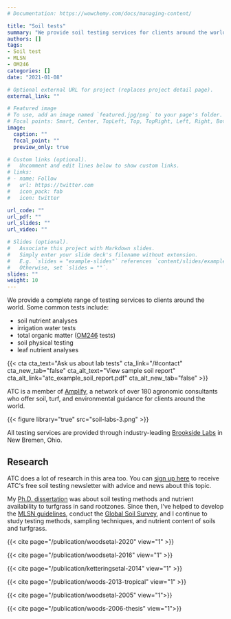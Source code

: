 ```yaml
---
# Documentation: https://wowchemy.com/docs/managing-content/

title: "Soil tests"
summary: "We provide soil testing services for clients around the world through Brookside Labs, and have an active research program in the area of turfgrass nutrition, soil and plant analysis, and sampling methods."
authors: []
tags: 
- Soil test
- MLSN
- OM246
categories: []
date: "2021-01-08"

# Optional external URL for project (replaces project detail page).
external_link: ""

# Featured image
# To use, add an image named `featured.jpg/png` to your page's folder.
# Focal points: Smart, Center, TopLeft, Top, TopRight, Left, Right, BottomLeft, Bottom, BottomRight.
image:
  caption: ""
  focal_point: ""
  preview_only: true

# Custom links (optional).
#   Uncomment and edit lines below to show custom links.
# links:
# - name: Follow
#   url: https://twitter.com
#   icon_pack: fab
#   icon: twitter

url_code: ""
url_pdf: ""
url_slides: ""
url_video: ""

# Slides (optional).
#   Associate this project with Markdown slides.
#   Simply enter your slide deck's filename without extension.
#   E.g. `slides = "example-slides"` references `content/slides/example-slides.md`.
#   Otherwise, set `slides = ""`.
slides: ""
weight: 10
---
```


We provide a complete range of testing services to clients around the world. Some common tests include:

- soil nutrient analyses
- irrigation water tests
- total organic matter ([OM246](/project/om246/) tests)
- soil physical testing
- leaf nutrient analyses

{{< cta cta_text="Ask us about lab tests" cta_link="/#contact" cta_new_tab="false" cta_alt_text="View sample soil report" cta_alt_link="atc_example_soil_report.pdf" cta_alt_new_tab="false" >}}

ATC is a member of [Amplify](https://www.amplifytogether.com/), a network of over 180 agronomic consultants who offer soil, turf, and environmental guidance for clients around the world.  

{{< figure library="true" src="soil-labs-3.png" >}}

All testing services are provided through industry-leading [Brookside Labs](https://blinc.com/) in New Bremen, Ohio. 

## Research

ATC does a lot of research in this area too. You can [sign up here](https://subscribepage.com/soil) to receive ATC's free soil testing newsletter with advice and news about this topic.

My [Ph.D. dissertation](/publication/woods-2006-thesis) was about soil testing methods and nutrient availability to turfgrass in sand rootzones. Since then, I've helped to develop the [MLSN
 guidelines](/mlsn/), conduct the [Global Soil Survey](https://osf.io/rg49p/), and I continue to study testing methods, sampling techniques, and nutrient content of soils and turfgrass.

{{< cite page="/publication/woodsetal-2020" view="1" >}}

{{< cite page="/publication/woodsetal-2016" view="1" >}}

{{< cite page="/publication/ketteringsetal-2014" view="1" >}}

{{< cite page="/publication/woods-2013-tropical" view="1" >}}

{{< cite page="/publication/woodsetal-2005" view="1">}}

{{< cite page="/publication/woods-2006-thesis" view="1">}}
